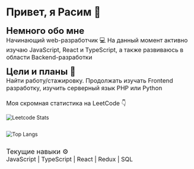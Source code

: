 <h1>Привет, я Расим 👋</h1>

<span style="font-size:24px; font-weight:bold">Немного обо мне</span>
</br>
<span style="font-size:16px">Начинающий web-разработчик 💻 На данный момент активно изучаю JavaScript, React и TypeScript, а также развиваюсь в области Backend-разработки</span>

<span style="font-size:24px; font-weight:bold">Цели и планы 🎯</span>
</br>
<span style="font-size:16px">Найти работу/стажировку. Продолжать изучать Frontend разработку, изучить серверный язык PHP или Python</span>

<div style="display:grid; justify-content:start; margin-top:20px">
<span style="font-size:16px; display:flex; justify-content:center">Моя скромная статистика на LeetCode 👇</span>

![Leetcode Stats](https://leetcard.jacoblin.cool/RasimTakhirov?&ext=heatmap&font=Roboto&theme=light)

![Top Langs](https://github-readme-stats.vercel.app/api/top-langs/?username=rasimtahirov&layout=compact)
</div>

<span style="font-size:18px">Текущие навыки ⚙️</span>
</br>
<span style="font-size:16px">
  JavaScript | TypeScript | React | Redux | SQL
</span>


 <!-- rasimtahirov -->
